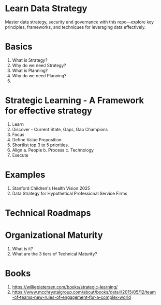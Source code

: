 # Learn Data Strategy
Master data strategy, security and governance with this repo—explore key principles, frameworks, and techniques for leveraging data effectively.

# Basics
1. What is Strategy?
2. Why do we need Strategy?
3. What is Planning?
4. Why do we need Planning?
5. 

# Strategic Learning - A Framework for effective strategy
1. Learn
3.    Discover - Current State, Gaps, Gap Champions
4. Focus
5.   Define Value Proposition
6.   Shortlist top 3 to 5 priorities.
7. Align
   a. People
   b. Process
   c. Technology
8. Execute

# Examples
1. Stanford Children's Health Vision 2025
2. Data Strategy for Hypothetical Professional Service Firms

# Technical Roadmaps

# Organizational Maturity
1. What is it?
2. What are the 3 tiers of Technical Maturity?
   
# Books
1. https://williepietersen.com/books/strategic-learning/
2. https://www.mcchrystalgroup.com/about/books/detail/2015/05/12/team-of-teams-new-rules-of-engagement-for-a-complex-world
